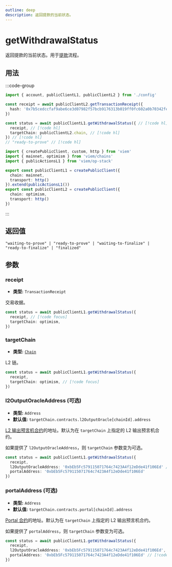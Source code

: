 ```yaml
---
outline: deep
description: 返回提款的当前状态。
---
```


# getWithdrawalStatus

返回提款的当前状态。用于[提款](/op-stack/guides/withdrawals)流程。

## 用法

:::code-group

```ts [example.ts]
import { account, publicClientL1, publicClientL2 } from './config'

const receipt = await publicClientL2.getTransactionReceipt({
  hash: '0x7b5cedccfaf9abe6ce3d07982f57bcb9176313b019ff0fc602a0b70342fe3147'
})

const status = await publicClientL1.getWithdrawalStatus({ // [!code hl]
  receipt, // [!code hl]
  targetChain: publicClientL2.chain, // [!code hl]
}) // [!code hl]
// "ready-to-prove" // [!code hl]
```

```ts [config.ts]
import { createPublicClient, custom, http } from 'viem'
import { mainnet, optimism } from 'viem/chains'
import { publicActionsL1 } from 'viem/op-stack'

export const publicClientL1 = createPublicClient({
  chain: mainnet,
  transport: http()
}).extend(publicActionsL1())
export const publicClientL2 = createPublicClient({
  chain: optimism,
  transport: http()
})
```

:::

## 返回值

`"waiting-to-prove" | "ready-to-prove" | "waiting-to-finalize" | "ready-to-finalize" | "finalized"`

## 参数

### receipt

- **类型:** `TransactionReceipt`

交易收据。

```ts
const status = await publicClientL1.getWithdrawalStatus({ 
  receipt, // [!code focus]
  targetChain: optimism, 
}) 
```

### targetChain

- **类型:** [`Chain`](/docs/glossary/types#chain)

L2 链。

```ts
const status = await publicClientL1.getWithdrawalStatus({
  receipt,
  targetChain: optimism, // [!code focus]
})
```

### l2OutputOracleAddress (可选)

- **类型:** `Address`
- **默认值:** `targetChain.contracts.l2OutputOracle[chainId].address`

[L2 输出预言机合约](https://github.com/ethereum-optimism/optimism/blob/develop/packages/contracts-bedrock/src/L1/L2OutputOracle.sol)的地址。默认为在 `targetChain` 上指定的 L2 输出预言机合约。

如果提供了 `l2OutputOracleAddress`，则 `targetChain` 参数变为可选。

```ts
const status = await publicClientL1.getWithdrawalStatus({
  receipt,
  l2OutputOracleAddress: '0xbEb5Fc579115071764c7423A4f12eDde41f106Ed' // [!code focus]
  portalAddress: '0xbEb5Fc579115071764c7423A4f12eDde41f106Ed'
})
```

### portalAddress (可选)

- **类型:** `Address`
- **默认值:** `targetChain.contracts.portal[chainId].address`

[Portal 合约](https://github.com/ethereum-optimism/optimism/blob/develop/packages/contracts-bedrock/src/L1/OptimismPortal.sol)的地址。默认为在 `targetChain` 上指定的 L2 输出预言机合约。

如果提供了 `portalAddress`，则 `targetChain` 参数变为可选。

```ts
const status = await publicClientL1.getWithdrawalStatus({
  receipt,
  l2OutputOracleAddress: '0xbEb5Fc579115071764c7423A4f12eDde41f106Ed',
  portalAddress: '0xbEb5Fc579115071764c7423A4f12eDde41f106Ed' // [!code focus]
})
```